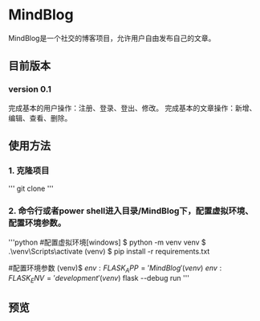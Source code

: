 # MindBlog
  MindBlog是一个社交的博客项目，允许用户自由发布自己的文章。
  
## 目前版本
### version 0.1
  完成基本的用户操作：注册、登录、登出、修改。
  完成基本的文章操作：新增、编辑、查看、删除。
  
## 使用方法
### 1. 克隆项目
'''
git clone 
'''
### 2. 命令行或者power shell进入目录/MindBlog下，配置虚拟环境、配置环境参数。
'''python
#配置虚拟环境[windows]
$ python -m venv venv
$ .\venv\Scripts\activate
(venv) $ pip install -r requirements.txt

#配置环境参数
(venv)$ $env:FLASK_APP='MindBlog'
(venv)$ $env:FLASK_ENV='development'
(venv)$ flask --debug run
'''

## 预览


